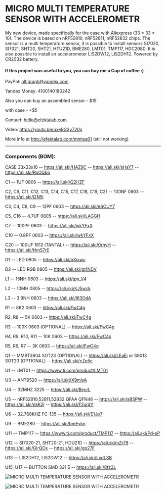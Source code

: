 # MICRO MULTI TEMPERATURE SENSOR WITH ACCELEROMETR
My new device, made specifically for the case with Aliexpress (33 * 33 * 10). The device is based on nRF52810, nRF52811, nRF52832 chips. The sensor is a multi temperature sensor, it is possible to install sensors SI7020, SI7021, SHT20, SHT21, HTU21D, BME280, LMT01, TMP117, HDC2080. It is also possible to install an accelerometer LIS2DW12, LIS2DH12. Powered by CR2032 battery.

#### If this project was useful to you, you can buy me a Cup of coffee :)

PayPal: altigraph@yandex.com

Yandex Money: 4100140180242

Also you can buy an assembled sensor - $15

with case - +$5

Contact: hello@efektalab.com

Video: https://youtu.be/uxe9G3y720g

More info at http://efektalab.com/mmtsa01 (still not working)


---


### Components (BOM):

CASE 33х33х10 -- https://ali.ski/HAZ9C  --  https://ali.ski/sHsY7  --  https://ali.ski/RoOQbo


C1 -- 1UF 0806  --  https://ali.ski/Q2HZF

C2, C6, C11, C12, C13, C14, C15, C17, C18, C19, C21 -- 100NF 0603  --  https://ali.ski/i2N5i

C3, C4, C8, C9 -- 12PF 0603  --  https://ali.ski/e6CUY7

C5, C16 -- 4.7UF 0805  --  https://ali.ski/LAGGH

C7 -- 100PF 0603  --  https://ali.ski/wkYFxX

C10 -- 0.8PF 0603  --  https://ali.ski/wkYFxX

C20 -- 100UF 1812 (TANTAL)  --  https://ali.ski/0rhyH  --  https://ali.ski/HmS7rE

D1 -- LED 0805  --  https://ali.ski/aXixwc

D2 -- LED RGB 0805  --  https://ali.ski/gt1NDV

L1 -- 15NH 0603  --  https://ali.ski/tpn_V4

L2 -- 10MH 0805  --  https://ali.ski/KJ5wck

L3 -- 3.9NH 0603  -- https://ali.ski/l63OdA

R1 -- 8K2 0603  --  https://ali.ski/FwC4g

R2, R8 -- 5K 0603  --  https://ali.ski/FwC4g

R3 -- 100K 0603 (OPTIONAL)  --  https://ali.ski/FwC4g

R4, R9, R10, R11 -- 10K 0603  --  https://ali.ski/FwC4g

R5, R6, R7 -- 3K 0603  --  https://ali.ski/FwC4g

Q1 -- MMBT3904 SOT23 (OPTIONAL)  --  https://ali.ski/LEaEi  or  S9013 SOT23 (OPTIONAL)  --  https://ali.ski/cZp5c

U1 -- LMT01  --  https://www.ti.com/product/LMT01

U3 -- ANT9520  --  https://ali.ski/X9miyA

U4 -- 32MHZ 3225  --  https://ali.ski/BecrL

U5 -- nRF52810,52811,52832 QFAA QFN48  -- https://ali.ski/aBSPW  --  https://ali.ski/dsK2j  --  https://ali.ski/F2urdY

U6 -- 32.768KHZ FC-135  --  https://ali.ski/E1Jp7

U9 -- BME280  --  https://ali.ski/bmEykn

U11 -- TMP117  --  https://www.ti.com/product/TMP117  --  https://ali.ski/Pd-sP

U12 -- SI7020-21, SHT20-21, HDU21D  --  https://ali.ski/nZr79  --  https://ali.ski/GIrQOs  --  https://ali.ski/gp27F

U13 -- LIS2DH12, LIS2DW12  --  https://ali.ski/LxdLSB

U15, U17 -- BUTTON SMD 3*3*1.5  --  https://ali.ski/8fz3L



![MICRO MULTI TEMPERATURE SENSOR WITH ACCELEROMETR](https://github.com/smartboxchannel/MICRO-MULTI-TEMPERATURE-SENSOR-WITH-ACCELEROMETR/blob/master/IMG/7s.jpg)

![MICRO MULTI TEMPERATURE SENSOR WITH ACCELEROMETR](https://github.com/smartboxchannel/MICRO-MULTI-TEMPERATURE-SENSOR-WITH-ACCELEROMETR/blob/master/IMG/17s.jpg)

